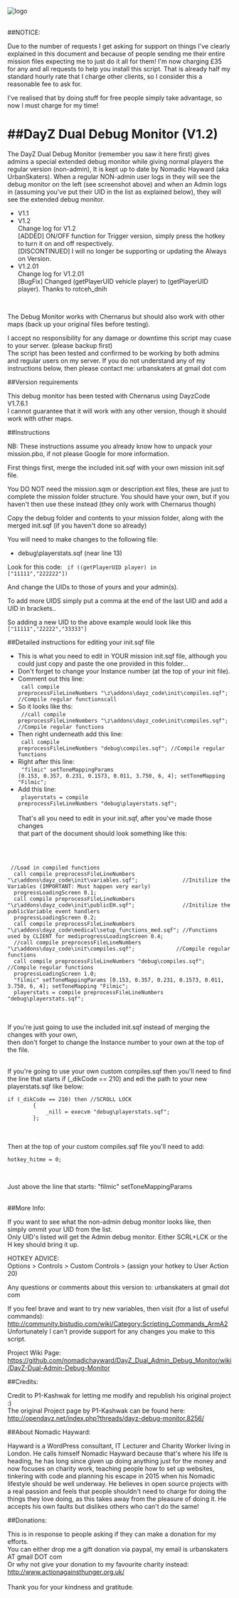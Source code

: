 ![logo](http://i45.tinypic.com/30rp5qx.jpg)<br /><br />


##NOTICE:

Due to the number of requests I get asking for support on things I've clearly explained in this document
and because of people sending me their entire mission files expecting me to just do it all for them!
I'm now charging £35 for any and all requests to help you install this script.  That is already half my
standard hourly rate that I charge other clients, so I consider this a reasonable fee to ask for.

I've realised that by doing stuff for free people simply take advantage, so now I must charge for my time! 


##DayZ Dual Debug Monitor (V1.2)
=============================

The DayZ Dual Debug Monitor (remember you saw it here first) gives admins a special extended debug monitor while giving normal players 
the regular version (non-admin), It is kept up to date by Nomadic Hayward (aka UrbanSkaters).  When a regular
NON-admin user logs in they will see the debug monitor on the left (see screenshot above) and when an Admin
logs in (assuming you've put their UID in the list as explained below), they will see the extended debug monitor.

* V1.1
* V1.2 <br/> 
Change log for V1.2<br/>
[ADDED] ON/OFF function for Trigger version, simply press the hotkey to turn it on and off respectively.  
[DISCONTINUED] I will no longer be supporting or updating the Always on Version.  
* V1.2.01<br/>
Change log for V1.2.01<br/>
[BugFix] Changed (getPlayerUID vehicle player) to (getPlayerUID player). Thanks to rotceh_dnih
<br/>

The Debug Monitor works with Chernarus but should also work with other maps (back up your original files before testing).

I accept no responsibility for any damage or downtime this script may cuase to your server. (please backup first)  
The script has been tested and confirmed to be working by both admins and regular users on my server.
If you do not understand any of my instructions below, then please contact me: urbanskaters at gmail dot com

##Version requirements

This debug monitor has been tested with Chernarus using DayzCode V1.7.6.1 <br/>
I cannot guarantee that it will work with any other version, though it should work with other maps.

##Instructions

NB: These instructions assume you already know how to unpack your mission.pbo, if not please Google for more information.

First things first, merge the included init.sqf with your own mission init.sqf file. 

You DO NOT need the mission.sqm or description.ext files, these are just to complete the mission folder structure.
You should have your own, but if you haven't then use these instead (they only work with Chernarus though)

Copy the debug folder and contents to your mission folder, along with the merged init.sqf (if you haven't done so already)

You will need to make changes to the following file:

* debug\playerstats.sqf (near line 13)

Look for this code: <code> if ((getPlayerUID player) in ["11111","222222"]) </code>

And change the UIDs to those of yours and your admin(s). 

To add more UIDS simply put a comma at the end of the last UID and add a UID in brackets..

So adding a new UID to the above example would look like this <code> ["11111","22222","33333"] </code>

##Detailed instructions for editing your init.sqf file

* This is what you need to edit in YOUR mission init.sqf file, although you could just copy and paste the one provided in this folder...<br/>
* Don't forget to change your Instance number (at the top of your init file). 
* Comment out this line:<br/>
<code>  call compile preprocessFileLineNumbers "\z\addons\dayz_code\init\compiles.sqf";				//Compile regular functionscall</code>
* So it looks like ths:<br/>
<code>  //call compile preprocessFileLineNumbers "\z\addons\dayz_code\init\compiles.sqf";  			//Compile regular functions</code>
* Then right underneath add this line:<br/>
<code>  call compile preprocessFileLineNumbers "debug\compiles.sqf";				//Compile regular functions</code>
* Right after this line:<br/>
<code>  "filmic" setToneMappingParams [0.153, 0.357, 0.231, 0.1573, 0.011, 3.750, 6, 4]; setToneMapping "Filmic";</code>
* Add this line:<br/>
<code>  playerstats = compile preprocessFileLineNumbers "debug\playerstats.sqf";</code>
<br/><br/>
That's all you need to edit in your init.sqf, after you've made those changes<br/>that part of the document should look something like this:
<br/>
<br/>
<pre><code> //Load in compiled functions
  call compile preprocessFileLineNumbers "\z\addons\dayz_code\init\variables.sqf";				//Initilize the Variables (IMPORTANT: Must happen very early)
  progressLoadingScreen 0.1;
  call compile preprocessFileLineNumbers "\z\addons\dayz_code\init\publicEH.sqf";				//Initilize the publicVariable event handlers
  progressLoadingScreen 0.2;
  call compile preprocessFileLineNumbers "\z\addons\dayz_code\medical\setup_functions_med.sqf";	//Functions used by CLIENT for mediprogressLoadingScreen 0.4;
  //call compile preprocessFileLineNumbers "\z\addons\dayz_code\init\compiles.sqf";				//Compile regular functions
  call compile preprocessFileLineNumbers "debug\compiles.sqf";				//Compile regular functions
  progressLoadingScreen 1.0;
  "filmic" setToneMappingParams [0.153, 0.357, 0.231, 0.1573, 0.011, 3.750, 6, 4]; setToneMapping "Filmic";
  playerstats = compile preprocessFileLineNumbers "debug\playerstats.sqf";</code></pre>

<br/><br/>
If you're just going to use the included init.sqf instead of merging the changes with your own,<br/> 
then don't forget to change the Instance number to your own at the top of the file.
<br/><br/>

If you're going to use your own custom compiles.sqf then you'll need to find the line that starts if (_dikCode == 210) and 
edi the path to your new playerstats.sqf like below:<br/>

<pre><code>if (_dikCode == 210) then //SCROLL LOCK
		{
			_nill = execvm "debug\playerstats.sqf";
		};</code></pre>
<br/><br/>
Then at the top of your custom compiles.sqf file you'll need to add:<br/>
<pre><code>hotkey_hitme = 0;</pre></code> <br/>
Just above the line that starts: "filmic" setToneMappingParams <br/><br/>

##More Info:

If you want to see what the non-admin debug monitor looks like, then simply ommit your UID from the list.  
Only UID's listed will get the Admin debug monitor. Either SCRL+LCK or the H key should bring it up. 

HOTKEY ADVICE:<br/>
Options > Controls > Custom Controls > (assign your hotkey to User Action 20)

Any questions or comments about this version to: urbanskaters at gmail dot com

If you feel brave and want to try new variables, then visit (for a list of useful commands): 
http://community.bistudio.com/wiki/Category:Scripting_Commands_ArmA2 <br/>
Unfortunately I can't provide support for any changes you make to this script.  

Project Wiki Page: https://github.com/nomadichayward/DayZ_Dual_Admin_Debug_Monitor/wiki/DayZ-Dual-Admin-Debug-Monitor

##Credits:

Credit to P1-Kashwak for letting me modify and republish his original project :)<br/>
The original Project page by P1-Kashwak can be found here: <br/>
http://opendayz.net/index.php?threads/dayz-debug-monitor.8256/

##About Nomadic Hayward:

Hayward is a WordPress consultant, IT Lecturer and Charity Worker living in London.  He calls himself Nomadic
Hayward because that's where his life is heading, he has long since given up doing anything just for the money 
and now focuses on charity work, teaching people how to set up websites, tinkering with code and planning 
his escape in 2015 when his Nomadic lifestyle should be well underway.  He believes in open source projects with a 
real passion and feels that people shouldn't need to charge for doing the things they love doing, as this takes away 
from the pleasure of doing it.  He accepts his own faults but dislikes others who can't do the same! 

##Donations:

This is in response to people asking if they can make a donation for my efforts.<br/>
You can either drop me a gift donation via paypal, my email is urbanskaters AT gmail DOT com<br/>
Or why not give your donation to my favourite charity instead: http://www.actionagainsthunger.org.uk/<br/><br/>
Thank you for your kindness and gratitude.   
